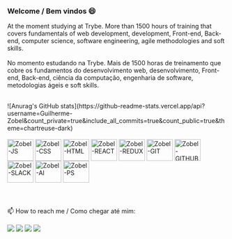 ### Welcome / Bem vindos 😄
At the moment studying at Trybe. More than 1500 hours of training that covers fundamentals of web development, development, Front-end, Back-end, computer science, software engineering, agile methodologies and soft skills.
<br>
<br>
No momento estudando na Trybe. Mais de 1500 horas de treinamento que cobre os fundamentos do desenvolvimento web, desenvolvimento, Front-end, Back-end, ciência da computação, engenharia de software, metodologias ágeis e soft skills.
<br>

<br>
![Anurag's GitHub stats](https://github-readme-stats.vercel.app/api?username=Guilherme-Zobel&count_private=true&include_all_commits=true&count_public=true&theme=chartreuse-dark)

<div style="display: inline_block"><br>
<img align="center" alt="Zobel-JS" height="50" width="60" src="https://cdn.jsdelivr.net/gh/devicons/devicon/icons/javascript/javascript-original.svg" />
<img align="center" alt="Zobel-CSS" height="50" width="60" src="https://cdn.jsdelivr.net/gh/devicons/devicon/icons/css3/css3-original.svg" />
<img align="center" alt="Zobel-HTML" height="50" width="60" src="https://cdn.jsdelivr.net/gh/devicons/devicon/icons/html5/html5-original.svg" />
  <img align="center" alt="Zobel-REACT" height="50" width="60"  src="https://cdn.jsdelivr.net/gh/devicons/devicon/icons/react/react-original.svg" />
    <img  align="center" alt="Zobel-REDUX" height="50" width="60"  src="https://cdn.jsdelivr.net/gh/devicons/devicon/icons/redux/redux-original.svg" />
  <img align="center" alt="Zobel-GIT" height="50" width="60" src="https://cdn.jsdelivr.net/gh/devicons/devicon/icons/git/git-original.svg" />
 <img align="center" alt="Zobel-GITHUB" height="50" width="60" src="https://cdn.jsdelivr.net/gh/devicons/devicon/icons/github/github-original.svg" />
  <img  align="center" alt="Zobel-SLACK" height="50" width="60"  src="https://cdn.jsdelivr.net/gh/devicons/devicon/icons/slack/slack-original.svg" />
  <img align="center" alt="Zobel-AI" height="50" width="60" src="https://cdn.jsdelivr.net/gh/devicons/devicon/icons/illustrator/illustrator-plain.svg" />
  <img align="center" alt="Zobel-PS" height="50" width="60" src="https://cdn.jsdelivr.net/gh/devicons/devicon/icons/photoshop/photoshop-plain.svg" />
</div>

#


   
<div style="display: inline_block"><br>
📫 How to reach me / Como chegar até mim: <br>
  <br>
<a href="https://www.linkedin.com/in/guilherme-zobel/"><img src="https://img.shields.io/badge/LinkedIn-0077B5?style=for-the-badge&logo=linkedin&logoColor=white"></a>
  <a href="https://www.linkedin.com/in/guilherme-zobel/"><img src="https://img.shields.io/badge/WhatsApp-25D366?style=for-the-badge&logo=whatsapp&logoColor=white"></a>
  <a href="https://www.linkedin.com/in/guilherme-zobel/"><img src="https://img.shields.io/badge/Gmail-D14836?style=for-the-badge&logo=gmail&logoColor=white"></a>
  <a href="https://www.linkedin.com/in/guilherme-zobel/"><img src="https://img.shields.io/badge/Instagram-E4405F?style=for-the-badge&logo=instagram&logoColor=white"></a>
</div>


<!--
**Guilherme-Zobel/Guilherme-Zobel** is a ✨ _special_ ✨ repository because its `README.md` (this file) appears on your GitHub profile.

Here are some ideas to get you started:

- 🔭 I’m currently working on ...
- 🌱 I’m currently learning ...
- 👯 I’m looking to collaborate on ...
- 🤔 I’m looking for help with ...
- 💬 Ask me about ...
- 📫 How to reach me: ...
- 😄 Pronouns: ...
- ⚡ Fun fact: ...
-->
